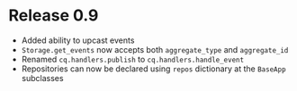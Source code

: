 Release 0.9
===========

- Added ability to upcast events
- `Storage.get_events` now accepts both `aggregate_type` and `aggregate_id`
- Renamed `cq.handlers.publish` to `cq.handlers.handle_event`
- Repositories can now be declared using `repos` dictionary at the `BaseApp` subclasses
